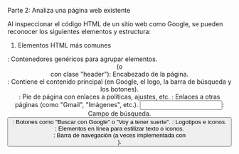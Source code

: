 Parte 2: Analiza una página web existente

Al inspeccionar el código HTML de un sitio web como Google, se pueden reconocer los siguientes elementos y estructura:

1. Elementos HTML más comunes
<div> : Contenedores genéricos para agrupar elementos.
<header> (o <div> con clase "header"): Encabezado de la página.
<main>: Contiene el contenido principal (en Google, el logo, la barra de búsqueda y los botones).
<footer>: Pie de página con enlaces a políticas, ajustes, etc.
<a>: Enlaces a otras páginas (como "Gmail", "Imágenes", etc.).
<input>: Campo de búsqueda.
<button>: Botones como "Buscar con Google" o "Voy a tener suerte".
<img>: Logotipos e iconos.
<span>: Elementos en línea para estilizar texto o iconos.
<nav>: Barra de navegación (a veces implementada con <div>).
<script>: Código JavaScript para funcionalidades dinámicas.

2. Estructura de la Página
La página suele estar organizada en bloques como:
Encabezado (<header> o <div class="header">)
Logo y menú de navegación (como "Gmail", "Imágenes").
Botones de inicio de sesión o configuración.
Contenido Principal (<main> o <div class="main">)
Logo central.
Barra de búsqueda (<input>).
Botones de acción (<button>).
Pie de Página (<footer> o <div class="footer">)
Enlaces legales ("Privacidad", "Términos").
Configuración regional o de idioma.
Observaciones adicionales
Muchos sitios modernos usan <div> con clases en lugar de etiquetas semánticas como <header>, <main> o <footer>.
El uso de JavaScript (<script>) es muy común para funcionalidades interactivas.
Las imágenes pueden estar en formato SVG (vectores) para mejor rendimiento.
